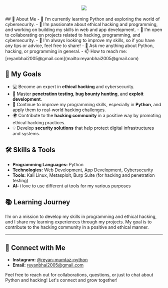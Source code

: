 <h1 align="center">
  <img src="https://readme-typing-svg.demolab.com?font=Fira+Code&weight=500&size=35&duration=4000&pause=500&color=5733FFcenter=true&vCenter=true&width=800&lines=Hi+there!+👋+I'm+Reyan+Mumtaz;A+Python+and+Front-End+Developer;Bringing+Ideas+to+Life+Through+Code+🚀" />
</h1>
## 🚀 About Me
- 🔭 I’m currently learning Python and exploring the world of cybersecurity.
- 🌱 I’m passionate about ethical hacking and programming, and working on building my skills in web and app development.
- 👯 I’m open to collaborating on projects related to hacking, programming, and cybersecurity.
- 🤔 I'm always looking to improve my skills, so if you have any tips or advice, feel free to share!
- 💬 Ask me anything about Python, hacking, or programming in general.
- 📫 How to reach me: [reyanbhai2005@gmail.com](mailto:reyanbhai2005@gmail.com)

## 🎯 My Goals
- 💻 Become an expert in **ethical hacking** and cybersecurity.
- 🚀 Master **penetration testing**, **bug bounty hunting**, and **exploit development**.
- 🧠 Continue to improve my programming skills, especially in **Python**, and apply them to real-world hacking challenges.
- 🌍 Contribute to the **hacking community** in a positive way by promoting ethical hacking practices.
- 💡 Develop **security solutions** that help protect digital infrastructures and systems.

## 🛠️ Skills & Tools
- **Programming Languages:** Python
- **Technologies:** Web Development, App Development, Cybersecurity
- **Tools:** Kali Linux, Metasploit, Burp Suite (for hacking and penetration testing)
- **AI:** i love to use different ai tools for my various purposes

## 📚 Learning Journey
I’m on a mission to develop my skills in programming and ethical hacking, and I share my learning experiences through my projects. My goal is to contribute to the hacking community in a positive and ethical manner.

---

## 📱 Connect with Me
- **Instagram:** [@reyan-mumtaz-python](https://www.instagram.com/reyan_mumtaz_python)
- **Email:** [reyanbhai2005@gmail.com](mailto:reyanbhai2005@gmail.com)

Feel free to reach out for collaborations, questions, or just to chat about Python and hacking! Let's connect and grow together!
